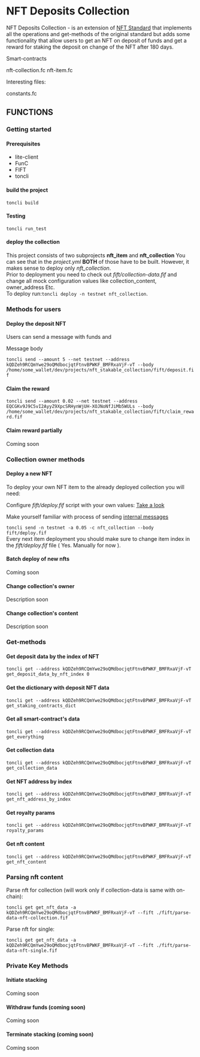 # NFT Deposits Collection

NFT Deposits Collection - is an extension of [NFT Standard](https://github.com/ton-blockchain/TIPs/issues/62) that implements all the operations and get-methods of the original standard but adds some functionality that allow users to get an NFT on deposit of funds and get a reward for staking the deposit on change of the NFT after 180 days.

Smart-contracts

nft-collection.fc
nft-item.fc

Interesting files:

constants.fc

## FUNCTIONS

### Getting started

#### Prerequisites

- lite-client
- FunC
- FIFT
- toncli

#### build the project

`toncli build`

#### Testing

`toncli run_test`

#### deploy the collection

This project consists of two subprojects **nft_item** and **nft_collection**
You can see that in the *project.yml*
**BOTH** of those have to be built.
However, it makes sense to deploy only *nft_collection*.  
Prior to deployment you need to check out *fift/collection-data.fif*
and change all mock configuration values like collection_content,
owner_address Etc.  
To deploy run:`toncli deploy -n testnet nft_collection`.  

### Methods for users

#### Deploy the deposit NFT

Users can send a message with funds and 

Message body

`toncli send --amount 5 --net testnet --address kQDZeh9RCQmYwe29oQMdbocjqtFtnvBPWKF_BMFRxaVjF-vT --body /home/some_wallet/dev/projects/nft_stakable_collection/fift/deposit.fif`

#### Claim the reward

`toncli send --amount 0.02 --net testnet --address EQCGKv9J9C5vI2AyyZ9XpcSRHynWjUH-XOJNoNfJiMb5WULs --body /home/some_wallet/dev/projects/nft_stakable_collection/fift/claim_reward.fif`

#### Claim reward partially

Coming soon

### Collection owner methods

#### Deploy a new NFT

To deploy your own NFT item to the already deployed collection you will need:


Configure *fift/deploy.fif* script with your own values:
[Take a look](https://github.com/ton-blockchain/TIPs/issues/64)  

Make yourself familiar with process of sending  [internal messages](https://github.com/disintar/toncli/blob/master/docs/advanced/send_fift_internal.md)  

`toncli send -n testnet -a 0.05 -c nft_collection --body fift/deploy.fif`  
Every next item deployment you should make sure to change item index in the *fift/deploy.fif* file ( Yes. Manually for now ).

#### Batch deploy of new nfts

Coming soon

#### Change collection's owner

Description soon

#### Change collection's content

Description soon

### Get-methods

#### Get deposit data by the index of NFT

`toncli get --address kQDZeh9RCQmYwe29oQMdbocjqtFtnvBPWKF_BMFRxaVjF-vT get_deposit_data_by_nft_index 0`

#### Get the dictionary with deposit NFT data

`toncli get --address kQDZeh9RCQmYwe29oQMdbocjqtFtnvBPWKF_BMFRxaVjF-vT get_staking_contracts_dict`

#### Get all smart-contract's data

`toncli get --address kQDZeh9RCQmYwe29oQMdbocjqtFtnvBPWKF_BMFRxaVjF-vT get_everything`

#### Get collection data

`toncli get --address kQDZeh9RCQmYwe29oQMdbocjqtFtnvBPWKF_BMFRxaVjF-vT get_collection_data`

#### Get NFT address by index

`toncli get --address kQDZeh9RCQmYwe29oQMdbocjqtFtnvBPWKF_BMFRxaVjF-vT get_nft_address_by_index`

#### Get royalty params

`toncli get --address kQDZeh9RCQmYwe29oQMdbocjqtFtnvBPWKF_BMFRxaVjF-vT royalty_params`

#### Get nft content

`toncli get --address kQDZeh9RCQmYwe29oQMdbocjqtFtnvBPWKF_BMFRxaVjF-vT get_nft_content`

### Parsing nft content

Parse nft for collection (will work only if collection-data is same with on-chain):

`toncli get get_nft_data -a kQDZeh9RCQmYwe29oQMdbocjqtFtnvBPWKF_BMFRxaVjF-vT --fift ./fift/parse-data-nft-collection.fif`

Parse nft for single:

`toncli get get_nft_data -a kQDZeh9RCQmYwe29oQMdbocjqtFtnvBPWKF_BMFRxaVjF-vT --fift ./fift/parse-data-nft-single.fif`

### Private Key Methods

#### Initiate stacking

Coming soon

#### Withdraw funds (coming soon)

Coming soon

#### Terminate stacking (coming soon)

Coming soon